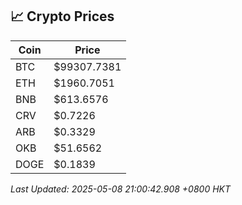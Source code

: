 ## 📈 Crypto Prices

| Coin | Price |
| ---- | ----- |
| BTC | $99307.7381 |
| ETH | $1960.7051 |
| BNB | $613.6576 |
| CRV | $0.7226 |
| ARB | $0.3329 |
| OKB | $51.6562 |
| DOGE | $0.1839 |

_Last Updated: 2025-05-08 21:00:42.908 +0800 HKT_